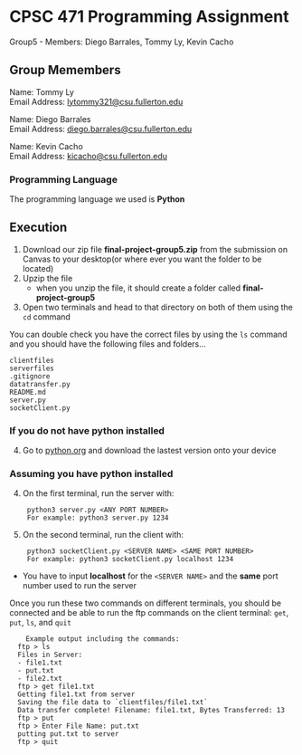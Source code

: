 # CPSC 471 Programming Assignment
Group5 -  Members: Diego Barrales, Tommy Ly, Kevin Cacho

## Group Memembers

Name: Tommy Ly       
Email Address: lytommy321@csu.fullerton.edu

Name: Diego Barrales      
Email Address: diego.barrales@csu.fullerton.edu

Name: Kevin Cacho     
Email Address: kicacho@csu.fullerton.edu 

### Programming Language

The programming language we used is **Python**

## Execution

1. Download our zip file **final-project-group5.zip** from the submission on Canvas to your desktop(or where ever you want the folder to be located) 
2. Upzip the file
    * when you unzip the file, it should create a folder called **final-project-group5**
3. Open two terminals and head to that directory on both of them using the `cd` command

You can double check you have the correct files by using the `ls` command and you should have the following files and folders...
```
clientfiles
serverfiles
.gitignore
datatransfer.py
README.md
server.py
socketClient.py
``` 

### If you do not have python installed

4. Go to [python.org](https://www.python.org/) and download the lastest version onto your device

### Assuming you have python installed
4. On the first terminal, run the server with:

        python3 server.py <ANY PORT NUMBER>
        For example: python3 server.py 1234

6. On the second terminal, run the client with:

        python3 socketClient.py <SERVER NAME> <SAME PORT NUMBER>
        For example: python3 socketClient.py localhost 1234

* You have to input **localhost** for the `<SERVER NAME>` and the **same** port number used to run the server

Once you run these two commands on different terminals, you should be connected and be able to run the ftp commands on the client terminal: `get`, `put`, `ls`, and `quit`

        Example output including the commands: 
      ftp > ls
      Files in Server:
      - file1.txt
      - put.txt
      - file2.txt
      ftp > get file1.txt
      Getting file1.txt from server
      Saving the file data to `clientfiles/file1.txt`
      Data transfer complete! Filename: file1.txt, Bytes Transferred: 13
      ftp > put
      ftp > Enter File Name: put.txt
      putting put.txt to server
      ftp > quit
